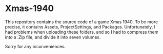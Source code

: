 # Xmas-1940

This repository contains the source code of a game Xmas 1940. To be more precise, it contains Assets, ProjectSettings, and Packages. Unfortunately, I had problems when uploading these folders, and so I had to compress them into a .Zip file, and divide it into seven volumes. 

Sorry for any inconveniences.
